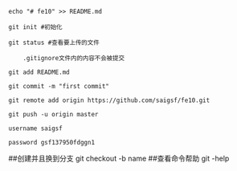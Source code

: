 ```
echo "# fe10" >> README.md

git init #初始化

git status #查看要上传的文件

    .gitignore文件内的内容不会被提交

git add README.md

git commit -m "first commit"

git remote add origin https://github.com/saigsf/fe10.git

git push -u origin master

username saigsf

password gsf137950fdggn1
```

##创建并且换到分支
    git checkout -b name
##查看命令帮助
    git -help 